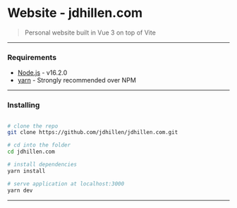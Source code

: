 # Website - jdhillen.com

> Personal website built in Vue 3 on top of Vite

---

### Requirements

- [Node.js](https://nodejs.org/en/) - v16.2.0
- [yarn](https://yarnpkg.com/) - Strongly recommended over NPM

---

### Installing

```bash

# clone the repo
git clone https://github.com/jdhillen/jdhillen.com.git

# cd into the folder
cd jdhillen.com

# install dependencies
yarn install

# serve application at localhost:3000
yarn dev
```

---
